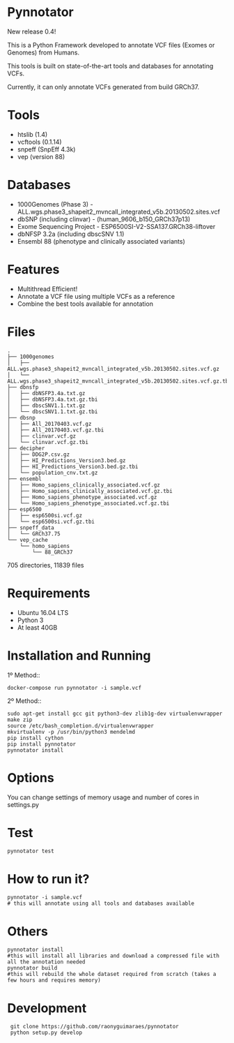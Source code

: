 # Pynnotator

New release 0.4!

This is a Python Framework developed to annotate VCF files (Exomes or Genomes) from Humans.

This tools is built on state-of-the-art tools and databases for annotating VCFs.

Currently, it can only annotate VCFs generated from build GRCh37.


Tools
=====

- htslib (1.4)
- vcftools (0.1.14)
- snpeff (SnpEff 4.3k)
- vep (version 88)

Databases
=========

- 1000Genomes (Phase 3) - ALL.wgs.phase3_shapeit2_mvncall_integrated_v5b.20130502.sites.vcf 
- dbSNP (including clinvar) - (human_9606_b150_GRCh37p13)
- Exome Sequencing Project - ESP6500SI-V2-SSA137.GRCh38-liftover
- dbNFSP 3.2a (including dbscSNV 1.1)
- Ensembl 88 (phenotype and clinically associated variants)

Features
========

- Multithread Efficient!
- Annotate a VCF file using multiple VCFs as a reference
- Combine the best tools available for annotation

Files
=====


    .
    ├── 1000genomes
    │   ├── ALL.wgs.phase3_shapeit2_mvncall_integrated_v5b.20130502.sites.vcf.gz
    │   └── ALL.wgs.phase3_shapeit2_mvncall_integrated_v5b.20130502.sites.vcf.gz.tbi
    ├── dbnsfp
    │   ├── dbNSFP3.4a.txt.gz
    │   ├── dbNSFP3.4a.txt.gz.tbi
    │   ├── dbscSNV1.1.txt.gz
    │   └── dbscSNV1.1.txt.gz.tbi
    ├── dbsnp
    │   ├── All_20170403.vcf.gz
    │   ├── All_20170403.vcf.gz.tbi
    │   ├── clinvar.vcf.gz
    │   └── clinvar.vcf.gz.tbi
    ├── decipher
    │   ├── DDG2P.csv.gz
    │   ├── HI_Predictions_Version3.bed.gz
    │   ├── HI_Predictions_Version3.bed.gz.tbi
    │   └── population_cnv.txt.gz
    ├── ensembl
    │   ├── Homo_sapiens_clinically_associated.vcf.gz
    │   ├── Homo_sapiens_clinically_associated.vcf.gz.tbi
    │   ├── Homo_sapiens_phenotype_associated.vcf.gz
    │   └── Homo_sapiens_phenotype_associated.vcf.gz.tbi
    ├── esp6500
    │   ├── esp6500si.vcf.gz
    │   └── esp6500si.vcf.gz.tbi
    ├── snpeff_data
    │   └── GRCh37.75
    └── vep_cache
        └── homo_sapiens
            └── 88_GRCh37

705 directories, 11839 files

Requirements
============

- Ubuntu 16.04 LTS
- Python 3
- At least 40GB

Installation and Running
========================

1º Method::

    docker-compose run pynnotator -i sample.vcf

2º Method::

    sudo apt-get install gcc git python3-dev zlib1g-dev virtualenvwrapper make zip
    source /etc/bash_completion.d/virtualenvwrapper
    mkvirtualenv -p /usr/bin/python3 mendelmd
    pip install cython
    pip install pynnotator
    pynnotator install



Options
=======

You can change settings of memory usage and number of cores in settings.py

Test
====

    pynnotator test

How to run it?
==============

    pynnotator -i sample.vcf
    # this will annotate using all tools and databases available

Others
======

    pynnotator install
    #this will install all libraries and download a compressed file with all the annotation needed
    pynnotator build
    #this will rebuild the whole dataset required from scratch (takes a few hours and requires memory)

Development
===========

     git clone https://github.com/raonyguimaraes/pynnotator
     python setup.py develop